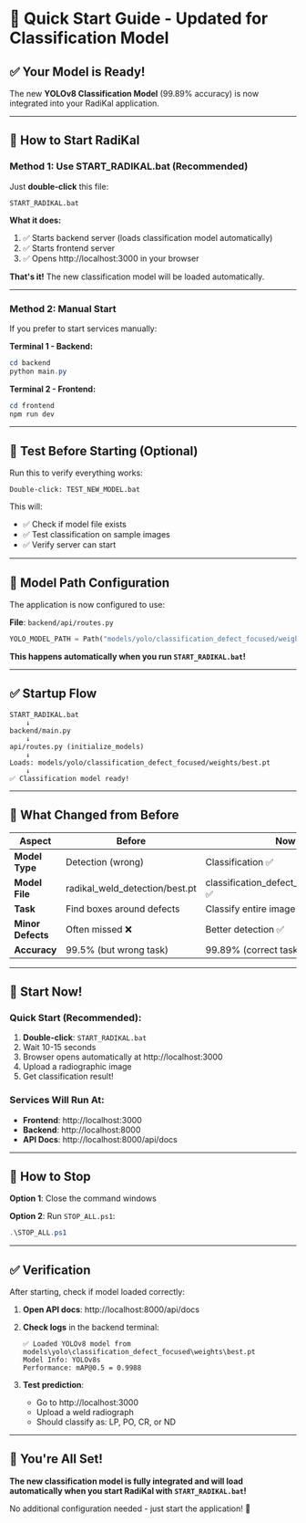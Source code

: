 # 🚀 Quick Start Guide - Updated for Classification Model

## ✅ Your Model is Ready!

The new **YOLOv8 Classification Model** (99.89% accuracy) is now integrated into your RadiKal application.

---

## 🎯 How to Start RadiKal

### Method 1: Use START_RADIKAL.bat (Recommended)

Just **double-click** this file:
```
START_RADIKAL.bat
```

**What it does:**
1. ✅ Starts backend server (loads classification model automatically)
2. ✅ Starts frontend server
3. ✅ Opens http://localhost:3000 in your browser

**That's it!** The new classification model will be loaded automatically.

---

### Method 2: Manual Start

If you prefer to start services manually:

**Terminal 1 - Backend:**
```powershell
cd backend
python main.py
```

**Terminal 2 - Frontend:**
```powershell
cd frontend
npm run dev
```

---

## 🧪 Test Before Starting (Optional)

Run this to verify everything works:
```
Double-click: TEST_NEW_MODEL.bat
```

This will:
- ✅ Check if model file exists
- ✅ Test classification on sample images
- ✅ Verify server can start

---

## 📍 Model Path Configuration

The application is now configured to use:

**File**: `backend/api/routes.py`
```python
YOLO_MODEL_PATH = Path("models/yolo/classification_defect_focused/weights/best.pt")
```

**This happens automatically when you run `START_RADIKAL.bat`!**

---

## ✅ Startup Flow

```
START_RADIKAL.bat
    ↓
backend/main.py
    ↓
api/routes.py (initialize_models)
    ↓
Loads: models/yolo/classification_defect_focused/weights/best.pt
    ↓
✅ Classification model ready!
```

---

## 🎯 What Changed from Before

| Aspect | Before | Now |
|--------|--------|-----|
| **Model Type** | Detection (wrong) | Classification ✅ |
| **Model File** | radikal_weld_detection/best.pt | classification_defect_focused/best.pt ✅ |
| **Task** | Find boxes around defects | Classify entire image ✅ |
| **Minor Defects** | Often missed ❌ | Better detection ✅ |
| **Accuracy** | 99.5% (but wrong task) | 99.89% (correct task) ✅ |

---

## 🚀 Start Now!

### Quick Start (Recommended):
1. **Double-click**: `START_RADIKAL.bat`
2. Wait 10-15 seconds
3. Browser opens automatically at http://localhost:3000
4. Upload a radiographic image
5. Get classification result!

### Services Will Run At:
- **Frontend**: http://localhost:3000
- **Backend**: http://localhost:8000  
- **API Docs**: http://localhost:8000/api/docs

---

## 🛑 How to Stop

**Option 1**: Close the command windows

**Option 2**: Run `STOP_ALL.ps1`:
```powershell
.\STOP_ALL.ps1
```

---

## ✅ Verification

After starting, check if model loaded correctly:

1. **Open API docs**: http://localhost:8000/api/docs
2. **Check logs** in the backend terminal:
   ```
   ✅ Loaded YOLOv8 model from models\yolo\classification_defect_focused\weights\best.pt
   Model Info: YOLOv8s
   Performance: mAP@0.5 = 0.9988
   ```

3. **Test prediction**:
   - Go to http://localhost:3000
   - Upload a weld radiograph
   - Should classify as: LP, PO, CR, or ND

---

## 🎉 You're All Set!

**The new classification model is fully integrated and will load automatically when you start RadiKal with `START_RADIKAL.bat`!**

No additional configuration needed - just start the application! 🚀
